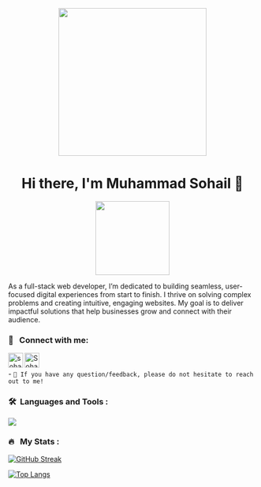 <div id="header" align="center">
  <img src="https://media.giphy.com/media/v1.Y2lkPTc5MGI3NjExdTR3am91bHU5Z2IwYjNhdzd1YTJ3ejQzbWQwNWlydnFscTRlejF1ZCZlcD12MV9pbnRlcm5hbF9naWZfYnlfaWQmY3Q9cw/vLlpbDafjgHystuJ0a/giphy.gif" width="300"/>
</div>

<h1 align="center">
Hi there, I'm <a  target="_blank" rel="noreferrer">Muhammad Sohail</a> 👋
</h1> 

<div align="center" display="flex">
<img src="https://media.giphy.com/media/iOdhk1BSNJ7PsQRUN3/giphy.gif" width="150" />
</div> 

As a full-stack web developer, I’m dedicated to building seamless, user-focused digital experiences from start to finish. I thrive on solving complex problems and creating intuitive, engaging websites. My goal is to deliver impactful solutions that help businesses grow and connect with their audience.

### 🤝 &nbsp; Connect with me:

<a href="https://www.linkedin.com/in/sohailwebdev011/"><img align="left" src="https://raw.githubusercontent.com/yushi1007/yushi1007/main/images/linkedin.svg" alt="sohail | LinkedIn" width="30px"/></a>
<a href="https://www.instagram.com/sohail_404/"><img align="left" src="https://raw.githubusercontent.com/yushi1007/yushi1007/main/images/instagram.svg" alt="Sohail | Instagram" width="30px"/></a>

</br>
</br>
- <code>💬 If you have any question/feedback, please do not hesitate to reach out to me!</code>
</br>

### 🛠 &nbsp;Languages and Tools :

   <img src="https://skillicons.dev/icons?i=nodejs,react,next,bun,express,mongodb,typescript,javascript,firebase,tailwindcss,scss,vercel,git" />


### 🔥 &nbsp; My Stats :
[![GitHub Streak](http://github-readme-streak-stats.herokuapp.com?user=sohail900&theme=dark&background=000000)](https://git.io/streak-stats)


[![Top Langs](https://github-readme-stats.vercel.app/api/top-langs/?username=sohail900&layout=compact&theme=vision-friendly-dark)](https://github.com/anuraghazra/github-readme-stats)

